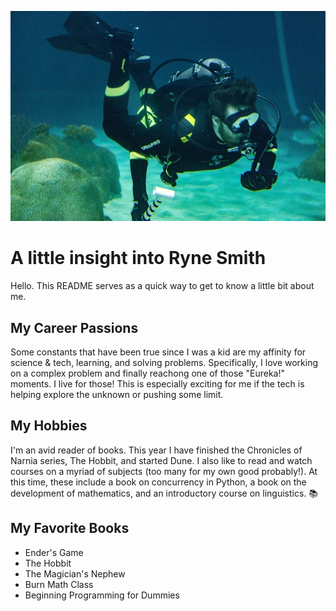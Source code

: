 ![scuba diver](scuba-photo.jpg)

# A little insight into Ryne Smith
Hello. This README serves as a quick way to get to know a little bit about me.

## My Career Passions
Some constants that have been true since I was a kid are my affinity for science & tech, learning, and solving problems. Specifically, I love working on a complex problem and finally reachong one of those "Eureka!" moments. I live for those! This is especially exciting for me if the tech is helping explore the unknown or pushing some limit.

## My Hobbies
I'm an avid reader of books. This year I have finished the Chronicles of Narnia series, The Hobbit, and started Dune. I also like to read and watch courses on a myriad of subjects (too many for my own good probably!). At this time, these include a book on concurrency in Python, a book on the development of mathematics, and an introductory course on linguistics. :books:

## My Favorite Books
- Ender's Game
- The Hobbit
- The Magician's Nephew
- Burn Math Class
- Beginning Programming for Dummies